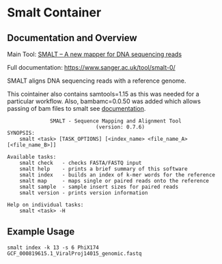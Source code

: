 # Smalt Container

## Documentation and Overview

Main Tool: [SMALT – A new mapper for DNA sequencing reads](https://www.researchgate.net/publication/266155341_SMALT_-_A_new_mapper_for_DNA_sequencing_reads)

Full documentation: https://www.sanger.ac.uk/tool/smalt-0/ 

SMALT aligns DNA sequencing reads with a reference genome.

This cointainer also contains samtools=1.15 as this was needed for a particular workflow. Also, bambamc=0.0.50 was added which allows passing of bam files to smalt see [documentation](https://github.com/rcallahan/smalt).

```
              SMALT - Sequence Mapping and Alignment Tool
                             (version: 0.7.6)
SYNOPSIS:
    smalt <task> [TASK_OPTIONS] [<index_name> <file_name_A> [<file_name_B>]]

Available tasks:
    smalt check   - checks FASTA/FASTQ input
    smalt help    - prints a brief summary of this software
    smalt index   - builds an index of k-mer words for the reference
    smalt map     - maps single or paired reads onto the reference
    smalt sample  - sample insert sizes for paired reads
    smalt version - prints version information

Help on individual tasks:
    smalt <task> -H
```

## Example Usage

```
smalt index -k 13 -s 6 PhiX174 GCF_000819615.1_ViralProj14015_genomic.fastq
```

